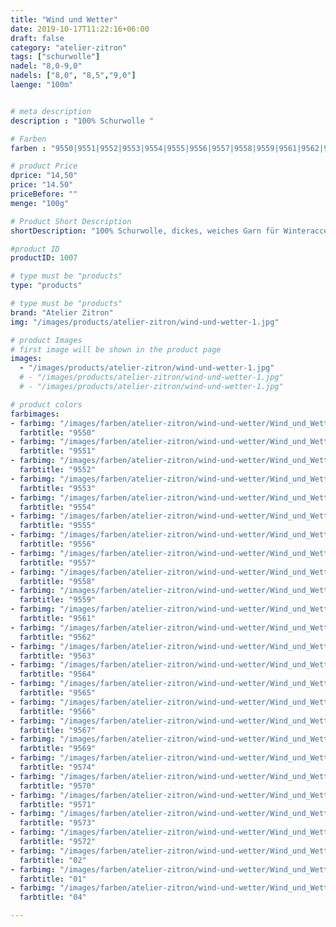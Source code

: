```yaml
---
title: "Wind und Wetter"
date: 2019-10-17T11:22:16+06:00
draft: false
category: "atelier-zitron"
tags: ["schurwolle"]	
nadel: "8,0-9,0" 
nadels: ["8,0", "8,5","9,0"] 
laenge: "100m"	


# meta description
description : "100% Schurwolle "

# Farben
farben : "9550|9551|9552|9553|9554|9555|9556|9557|9558|9559|9561|9562|9563|9564|9565|9566|9567|9569|9574|9570|9571|9573|9572"

# product Price
dprice: "14,50"
price: "14.50"
priceBefore: ""
menge: "100g"

# Product Short Description
shortDescription: "100% Schurwolle, dickes, weiches Garn für Winteraccessoires"

#product ID
productID: 1007

# type must be "products"
type: "products"

# type must be "products"
brand: "Atelier Zitron"
img: "/images/products/atelier-zitron/wind-und-wetter-1.jpg"    

# product Images
# first image will be shown in the product page
images:
  - "/images/products/atelier-zitron/wind-und-wetter-1.jpg"
  # - "/images/products/atelier-zitron/wind-und-wetter-1.jpg"
  # - "/images/products/atelier-zitron/wind-und-wetter-1.jpg"

# product colors
farbimages:
- farbimg: "/images/farben/atelier-zitron/wind-und-wetter/Wind_und_Wetter_5362_9550_1.jpg"	
  farbtitle: "9550"
- farbimg: "/images/farben/atelier-zitron/wind-und-wetter/Wind_und_Wetter_5363_9551_1.jpg"	
  farbtitle: "9551"
- farbimg: "/images/farben/atelier-zitron/wind-und-wetter/Wind_und_Wetter_5364_9552_1.jpg"	
  farbtitle: "9552"
- farbimg: "/images/farben/atelier-zitron/wind-und-wetter/Wind_und_Wetter_5365_9553_1.jpg"	
  farbtitle: "9553"
- farbimg: "/images/farben/atelier-zitron/wind-und-wetter/Wind_und_Wetter_5366_9554_1.jpg"	
  farbtitle: "9554"
- farbimg: "/images/farben/atelier-zitron/wind-und-wetter/Wind_und_Wetter_5367_9555_1.jpg"	
  farbtitle: "9555"
- farbimg: "/images/farben/atelier-zitron/wind-und-wetter/Wind_und_Wetter_5368_9556_1.jpg"	
  farbtitle: "9556"
- farbimg: "/images/farben/atelier-zitron/wind-und-wetter/Wind_und_Wetter_5369_9557_1.jpg"	
  farbtitle: "9557"
- farbimg: "/images/farben/atelier-zitron/wind-und-wetter/Wind_und_Wetter_5370_9558_1.jpg"	
  farbtitle: "9558"
- farbimg: "/images/farben/atelier-zitron/wind-und-wetter/Wind_und_Wetter_5371_9559_1.jpg"	
  farbtitle: "9559"
- farbimg: "/images/farben/atelier-zitron/wind-und-wetter/Wind_und_Wetter_5373_9561_1.jpg"	
  farbtitle: "9561"
- farbimg: "/images/farben/atelier-zitron/wind-und-wetter/Wind_und_Wetter_5374_9562_1.jpg"	
  farbtitle: "9562"
- farbimg: "/images/farben/atelier-zitron/wind-und-wetter/Wind_und_Wetter_5375_9563_1.jpg"	
  farbtitle: "9563"
- farbimg: "/images/farben/atelier-zitron/wind-und-wetter/Wind_und_Wetter_5376_9564_1.jpg"	
  farbtitle: "9564"
- farbimg: "/images/farben/atelier-zitron/wind-und-wetter/Wind_und_Wetter_5377_9565_1.jpg"	
  farbtitle: "9565"
- farbimg: "/images/farben/atelier-zitron/wind-und-wetter/Wind_und_Wetter_5378_9566_1.jpg"	
  farbtitle: "9566"
- farbimg: "/images/farben/atelier-zitron/wind-und-wetter/Wind_und_Wetter_5379_9567_1.jpg"	
  farbtitle: "9567"
- farbimg: "/images/farben/atelier-zitron/wind-und-wetter/Wind_und_Wetter_5381_9569_1.jpg"	
  farbtitle: "9569"
- farbimg: "/images/farben/atelier-zitron/wind-und-wetter/Wind_und_Wetter_5506_9574_1.jpg"	
  farbtitle: "9574"
- farbimg: "/images/farben/atelier-zitron/wind-und-wetter/Wind_und_Wetter_5509_9570_1.jpg"	
  farbtitle: "9570"
- farbimg: "/images/farben/atelier-zitron/wind-und-wetter/Wind_und_Wetter_5510_9571_1.jpg"	
  farbtitle: "9571"
- farbimg: "/images/farben/atelier-zitron/wind-und-wetter/Wind_und_Wetter_5512_9573_1.jpg"	
  farbtitle: "9573"
- farbimg: "/images/farben/atelier-zitron/wind-und-wetter/Wind_und_Wetter_5514_9572_1.jpg"	
  farbtitle: "9572"
- farbimg: "/images/farben/atelier-zitron/wind-und-wetter/Wind_und_Wetter_7294_02_1.jpg"	
  farbtitle: "02"
- farbimg: "/images/farben/atelier-zitron/wind-und-wetter/Wind_und_Wetter_7298_01_1.jpg"	
  farbtitle: "01"
- farbimg: "/images/farben/atelier-zitron/wind-und-wetter/Wind_und_Wetter_7299_04_1.jpg"	
  farbtitle: "04"

---
```



